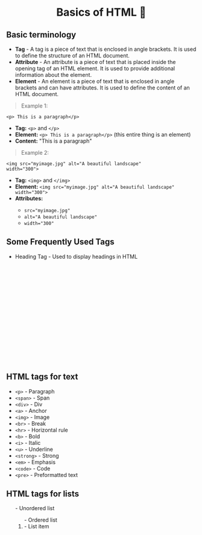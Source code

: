 <h1 align="center"> Basics of HTML  🚀</h1>

## Basic terminology
- **Tag** - A tag is a piece of text that is enclosed in angle brackets. It is used to define the structure of an HTML document.
- **Attribute** - An attribute is a piece of text that is placed inside the opening tag of an HTML element. It is used to provide additional information about the element.
- **Element** - An element is a piece of text that is enclosed in angle brackets and can have attributes. It is used to define the content of an HTML document.



> Example 1:

<code>&lt;p&gt; This is a paragraph&lt;/p&gt;</code>

<ul>
    <li><strong>Tag:</strong> <code>&lt;p&gt;</code> and <code>&lt;/p&gt;</code></li>
    <li><strong>Element:</strong> <code>&lt;p&gt; This is a paragraph&lt;/p&gt;</code> (this entire thing is an element)</li>
    <li><strong>Content:</strong> "This is a paragraph"</li>
</ul>

> Example 2:  

<code>&lt;img src="myimage.jpg" alt="A beautiful landscape" width="300"&gt;</code>

<ul>
    <li><strong>Tag:</strong> <code>&lt;img&gt;</code> and <code>&lt;/img&gt;</code></li>
    <li><strong>Element:</strong> <code>&lt;img src="myimage.jpg" alt="A beautiful landscape" width="300"&gt;</code></li>
    <li><strong>Attributes:</strong></li>
        <ul>
            <li><code>src="myimage.jpg"</code></li>
            <li><code>alt="A beautiful landscape"</code></li>
            <li><code>width="300"</code></li>
        </ul>
</ul>

## Some Frequently Used Tags 
- Heading Tag - Used to display headings in HTML
<code>
    <h1></h1>
<h2></h2>
<h3></h3>
<h4></h4>  
<h5></h5>
<h6></h6>
</code>



## HTML tags for text
- ```<p>``` - Paragraph
- ```<span>``` - Span
- ```<div>``` - Div
- ```<a>``` - Anchor
- ```<img>``` - Image
- ```<br>``` - Break
- ```<hr>``` - Horizontal rule
- ```<b>``` - Bold
- ```<i>``` - Italic
- ```<u>``` - Underline
- ```<strong>``` - Strong
- ```<em>``` - Emphasis
- ```<code>``` - Code
- ```<pre>``` - Preformatted text

## HTML tags for lists
<ul> - Unordered list
<ol> - Ordered list
<li> - List item


##
